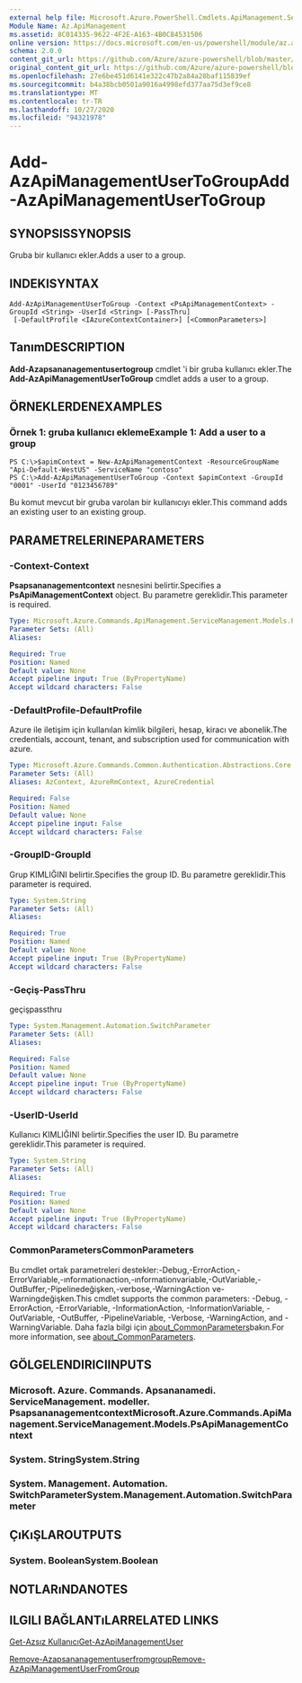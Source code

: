 ```yaml
---
external help file: Microsoft.Azure.PowerShell.Cmdlets.ApiManagement.ServiceManagement.dll-Help.xml
Module Name: Az.ApiManagement
ms.assetid: 8C014335-9622-4F2E-A163-4B0C84531506
online version: https://docs.microsoft.com/en-us/powershell/module/az.apimanagement/add-azapimanagementusertogroup
schema: 2.0.0
content_git_url: https://github.com/Azure/azure-powershell/blob/master/src/ApiManagement/ApiManagement/help/Add-AzApiManagementUserToGroup.md
original_content_git_url: https://github.com/Azure/azure-powershell/blob/master/src/ApiManagement/ApiManagement/help/Add-AzApiManagementUserToGroup.md
ms.openlocfilehash: 27e6be451d6141e322c47b2a84a28baf115839ef
ms.sourcegitcommit: b4a38bcb0501a9016a4998efd377aa75d3ef9ce8
ms.translationtype: MT
ms.contentlocale: tr-TR
ms.lasthandoff: 10/27/2020
ms.locfileid: "94321978"
---
```

# <span data-ttu-id="60ae7-101">Add-AzApiManagementUserToGroup</span><span class="sxs-lookup"><span data-stu-id="60ae7-101">Add-AzApiManagementUserToGroup</span></span>

## <span data-ttu-id="60ae7-102">SYNOPSIS</span><span class="sxs-lookup"><span data-stu-id="60ae7-102">SYNOPSIS</span></span>
<span data-ttu-id="60ae7-103">Gruba bir kullanıcı ekler.</span><span class="sxs-lookup"><span data-stu-id="60ae7-103">Adds a user to a group.</span></span>

## <span data-ttu-id="60ae7-104">INDEKI</span><span class="sxs-lookup"><span data-stu-id="60ae7-104">SYNTAX</span></span>

```
Add-AzApiManagementUserToGroup -Context <PsApiManagementContext> -GroupId <String> -UserId <String> [-PassThru]
 [-DefaultProfile <IAzureContextContainer>] [<CommonParameters>]
```

## <span data-ttu-id="60ae7-105">Tanım</span><span class="sxs-lookup"><span data-stu-id="60ae7-105">DESCRIPTION</span></span>
<span data-ttu-id="60ae7-106">**Add-Azapsananagementusertogroup** cmdlet 'i bir gruba kullanıcı ekler.</span><span class="sxs-lookup"><span data-stu-id="60ae7-106">The **Add-AzApiManagementUserToGroup** cmdlet adds a user to a group.</span></span>

## <span data-ttu-id="60ae7-107">ÖRNEKLERDEN</span><span class="sxs-lookup"><span data-stu-id="60ae7-107">EXAMPLES</span></span>

### <span data-ttu-id="60ae7-108">Örnek 1: gruba kullanıcı ekleme</span><span class="sxs-lookup"><span data-stu-id="60ae7-108">Example 1: Add a user to a group</span></span>
```
PS C:\>$apimContext = New-AzApiManagementContext -ResourceGroupName "Api-Default-WestUS" -ServiceName "contoso"
PS C:\>Add-AzApiManagementUserToGroup -Context $apimContext -GroupId "0001" -UserId "0123456789"
```

<span data-ttu-id="60ae7-109">Bu komut mevcut bir gruba varolan bir kullanıcıyı ekler.</span><span class="sxs-lookup"><span data-stu-id="60ae7-109">This command adds an existing user to an existing group.</span></span>

## <span data-ttu-id="60ae7-110">PARAMETRELERINE</span><span class="sxs-lookup"><span data-stu-id="60ae7-110">PARAMETERS</span></span>

### <span data-ttu-id="60ae7-111">-Context</span><span class="sxs-lookup"><span data-stu-id="60ae7-111">-Context</span></span>
<span data-ttu-id="60ae7-112">**Psapsananagementcontext** nesnesini belirtir.</span><span class="sxs-lookup"><span data-stu-id="60ae7-112">Specifies a **PsApiManagementContext** object.</span></span>
<span data-ttu-id="60ae7-113">Bu parametre gereklidir.</span><span class="sxs-lookup"><span data-stu-id="60ae7-113">This parameter is required.</span></span>

```yaml
Type: Microsoft.Azure.Commands.ApiManagement.ServiceManagement.Models.PsApiManagementContext
Parameter Sets: (All)
Aliases:

Required: True
Position: Named
Default value: None
Accept pipeline input: True (ByPropertyName)
Accept wildcard characters: False
```

### <span data-ttu-id="60ae7-114">-DefaultProfile</span><span class="sxs-lookup"><span data-stu-id="60ae7-114">-DefaultProfile</span></span>
<span data-ttu-id="60ae7-115">Azure ile iletişim için kullanılan kimlik bilgileri, hesap, kiracı ve abonelik.</span><span class="sxs-lookup"><span data-stu-id="60ae7-115">The credentials, account, tenant, and subscription used for communication with azure.</span></span>

```yaml
Type: Microsoft.Azure.Commands.Common.Authentication.Abstractions.Core.IAzureContextContainer
Parameter Sets: (All)
Aliases: AzContext, AzureRmContext, AzureCredential

Required: False
Position: Named
Default value: None
Accept pipeline input: False
Accept wildcard characters: False
```

### <span data-ttu-id="60ae7-116">-GroupID</span><span class="sxs-lookup"><span data-stu-id="60ae7-116">-GroupId</span></span>
<span data-ttu-id="60ae7-117">Grup KIMLIĞINI belirtir.</span><span class="sxs-lookup"><span data-stu-id="60ae7-117">Specifies the group ID.</span></span>
<span data-ttu-id="60ae7-118">Bu parametre gereklidir.</span><span class="sxs-lookup"><span data-stu-id="60ae7-118">This parameter is required.</span></span>

```yaml
Type: System.String
Parameter Sets: (All)
Aliases:

Required: True
Position: Named
Default value: None
Accept pipeline input: True (ByPropertyName)
Accept wildcard characters: False
```

### <span data-ttu-id="60ae7-119">-Geçiş</span><span class="sxs-lookup"><span data-stu-id="60ae7-119">-PassThru</span></span>
<span data-ttu-id="60ae7-120">geçiş</span><span class="sxs-lookup"><span data-stu-id="60ae7-120">passthru</span></span>

```yaml
Type: System.Management.Automation.SwitchParameter
Parameter Sets: (All)
Aliases:

Required: False
Position: Named
Default value: None
Accept pipeline input: True (ByPropertyName)
Accept wildcard characters: False
```

### <span data-ttu-id="60ae7-121">-UserID</span><span class="sxs-lookup"><span data-stu-id="60ae7-121">-UserId</span></span>
<span data-ttu-id="60ae7-122">Kullanıcı KIMLIĞINI belirtir.</span><span class="sxs-lookup"><span data-stu-id="60ae7-122">Specifies the user ID.</span></span>
<span data-ttu-id="60ae7-123">Bu parametre gereklidir.</span><span class="sxs-lookup"><span data-stu-id="60ae7-123">This parameter is required.</span></span>

```yaml
Type: System.String
Parameter Sets: (All)
Aliases:

Required: True
Position: Named
Default value: None
Accept pipeline input: True (ByPropertyName)
Accept wildcard characters: False
```

### <span data-ttu-id="60ae7-124">CommonParameters</span><span class="sxs-lookup"><span data-stu-id="60ae7-124">CommonParameters</span></span>
<span data-ttu-id="60ae7-125">Bu cmdlet ortak parametreleri destekler:-Debug,-ErrorAction,-ErrorVariable,-ınformationaction,-ınformationvariable,-OutVariable,-OutBuffer,-Pipelinedeğişken,-verbose,-WarningAction ve-Warningdeğişken.</span><span class="sxs-lookup"><span data-stu-id="60ae7-125">This cmdlet supports the common parameters: -Debug, -ErrorAction, -ErrorVariable, -InformationAction, -InformationVariable, -OutVariable, -OutBuffer, -PipelineVariable, -Verbose, -WarningAction, and -WarningVariable.</span></span> <span data-ttu-id="60ae7-126">Daha fazla bilgi için [about_CommonParameters](http://go.microsoft.com/fwlink/?LinkID=113216)bakın.</span><span class="sxs-lookup"><span data-stu-id="60ae7-126">For more information, see [about_CommonParameters](http://go.microsoft.com/fwlink/?LinkID=113216).</span></span>

## <span data-ttu-id="60ae7-127">GÖLGELENDIRICI</span><span class="sxs-lookup"><span data-stu-id="60ae7-127">INPUTS</span></span>

### <span data-ttu-id="60ae7-128">Microsoft. Azure. Commands. Apsananamedi. ServiceManagement. modeller. Psapsananagementcontext</span><span class="sxs-lookup"><span data-stu-id="60ae7-128">Microsoft.Azure.Commands.ApiManagement.ServiceManagement.Models.PsApiManagementContext</span></span>

### <span data-ttu-id="60ae7-129">System. String</span><span class="sxs-lookup"><span data-stu-id="60ae7-129">System.String</span></span>

### <span data-ttu-id="60ae7-130">System. Management. Automation. SwitchParameter</span><span class="sxs-lookup"><span data-stu-id="60ae7-130">System.Management.Automation.SwitchParameter</span></span>

## <span data-ttu-id="60ae7-131">ÇıKıŞLAR</span><span class="sxs-lookup"><span data-stu-id="60ae7-131">OUTPUTS</span></span>

### <span data-ttu-id="60ae7-132">System. Boolean</span><span class="sxs-lookup"><span data-stu-id="60ae7-132">System.Boolean</span></span>

## <span data-ttu-id="60ae7-133">NOTLARıNDA</span><span class="sxs-lookup"><span data-stu-id="60ae7-133">NOTES</span></span>

## <span data-ttu-id="60ae7-134">ILGILI BAĞLANTıLAR</span><span class="sxs-lookup"><span data-stu-id="60ae7-134">RELATED LINKS</span></span>

[<span data-ttu-id="60ae7-135">Get-Azsız Kullanıcı</span><span class="sxs-lookup"><span data-stu-id="60ae7-135">Get-AzApiManagementUser</span></span>](./Get-AzApiManagementUser.md)

[<span data-ttu-id="60ae7-136">Remove-Azapsananagementuserfromgroup</span><span class="sxs-lookup"><span data-stu-id="60ae7-136">Remove-AzApiManagementUserFromGroup</span></span>](./Remove-AzApiManagementUserFromGroup.md)


